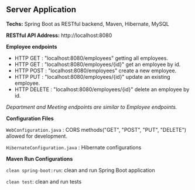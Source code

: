 ## Server Application

**Techs:** Spring Boot as RESTful backend, Maven, Hibernate, MySQL
	
**RESTful API Address:** http://localhost:8080

**Employee endpoints**
 * HTTP GET 	: "localhost:8080/employees" getting all employees.
 * HTTP GET 	: "localhost:8080/employees/{id}" get an employee by id.
 * HTTP POST	: "localhost:8080/employees" create a new employee.
 * HTTP PUT 	: "localhost:8080/employees/{id}" update an existing employee.
 * HTTP DELETE : "localhost:8080/employees/{id}" delete an employee by id.

_Department and Meeting endpoints are similar to Employee endpoints._

**Configuration Files**

`WebConfiguration.java` : CORS methods("GET", "POST", "PUT", "DELETE") allowed for development.

`HibernateConfiguration.java` : Hibernate configurations

**Maven Run Configurations**

`clean spring-boot:run`: clean and run Spring Boot application

`clean test`: clean and run tests